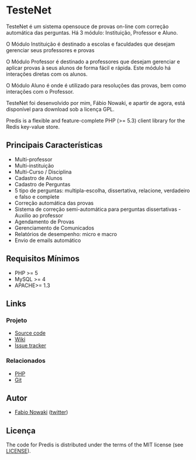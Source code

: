 # TesteNet #

TesteNet é um sistema opensouce de provas on-line com correção automática das perguntas. Há 3 módulo: Instituição, Professor e Aluno.

O Módulo Instituição é destinado a escolas e faculdades que desejam gerenciar seus professores e provas

O Módulo Professor é destinado a professores que desejam gerenciar e aplicar provas à seus alunos de forma fácil e rápida. Este módulo há interações diretas com os alunos.

O Módulo Aluno é onde é utilizado para resoluções das provas, bem como interações com o Professor.

TesteNet foi desenvolvido por mim, Fábio Nowaki, e apartir de agora, está disponível para download sob a licença GPL.

Predis is a flexible and feature-complete PHP (>= 5.3) client library for the Redis key-value store.


## Principais Características ##

- Multi-professor
- Multi-instituição
- Multi-Curso / Disciplina
- Cadastro de Alunos
- Cadastro de Perguntas
- 5 tipo de perguntas: multipla-escolha, dissertativa, relacione, verdadeiro e falso e complete
- Correção automática das provas
- Sistema de correção semi-automática para perguntas dissertativas - Auxilio ao professor
- Agendamento de Provas
- Gerenciamento de Comunicados
- Relatórios de desempenho: micro e macro
- Envio de emails automático

## Requisitos Mínimos ##

- PHP >= 5
- MySQL >= 4
- APACHE>= 1.3

## Links ##

### Projeto ###
- [Source code](https://github.com/nowakis/TesteNet)
- [Wiki](http://wiki.github.com/nowakis/TesteNet/)
- [Issue tracker](https://github.com/nowakis/TesteNet/issues)

### Relacionados ###
- [PHP](http://php.net/)
- [Git](http://git-scm.com/)

## Autor ##

- [Fabio Nowaki](mailto:fabio.nowaki@gmail.com) ([twitter](http://twitter.com/nowakis))

## Licença ##

The code for Predis is distributed under the terms of the MIT license (see [LICENSE](LICENSE)).

